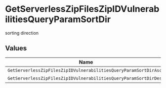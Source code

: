 # GetServerlessZipFilesZipIDVulnerabilitiesQueryParamSortDir

sorting direction


## Values

| Name                                                             | Value                                                            |
| ---------------------------------------------------------------- | ---------------------------------------------------------------- |
| `GetServerlessZipFilesZipIDVulnerabilitiesQueryParamSortDirAsc`  | ASC                                                              |
| `GetServerlessZipFilesZipIDVulnerabilitiesQueryParamSortDirDesc` | DESC                                                             |